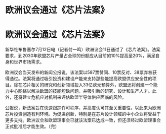 # 欧洲议会通过《芯片法案》

# 欧洲议会通过《芯片法案》

新华社布鲁塞尔7月12日电（记者付一鸣）欧洲议会11日通过了《芯片法案》。法案要求，到2030年欧盟芯片产量占全球的份额应从目前的10%提高至20%，满足自身和世界市场需求。

欧洲议会当天发布的新闻公报说，该法案以587票赞同、10票反对、38票弃权获得通过。法案将通过吸引投资和建设产能来支持那些能提高欧盟供应安全性的项目。除在芯片相关的研究和创新领域投入33亿欧元预算外，欧盟还将创建一个能力中心网络以解决欧盟的技能短缺问题，并吸引新的研究、设计和生产人才。此外，还将建立危机应对机制来评估欧盟半导体供应面临的风险。

公报说，新法案旨在快速跟踪许可程序，并高度认可其至关重要性，以此来为欧洲芯片投资创造有利环境。为促进创新，特别是在芯片设计领域的中小企业将受益于更多支持。欧洲议会和欧盟理事会已就该法案已达成一致，但还须经过欧盟理事会正式批准后才能生效。（完）

